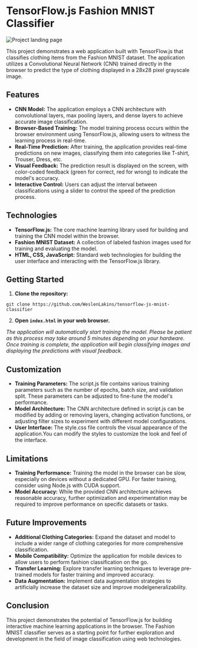# TensorFlow.js Fashion MNIST Classifier

![Project landing page](https://onedrive.live.com/embed?resid=4B1C8510CEF67D18%219601&authkey=%21ACVjqT_iZ3x21Ek&width=1917&height=1028)

This project demonstrates a web application built with TensorFlow.js that classifies clothing items from the Fashion MNIST dataset. The application utilizes a Convolutional Neural Network (CNN) trained directly in the browser to predict the type of clothing displayed in a 28x28 pixel grayscale image.

## Features

- **CNN Model:** The application employs a CNN architecture with convolutional layers, max pooling layers, and dense layers to achieve accurate image classification.
- **Browser-Based Training:** The model training process occurs within the browser environment using TensorFlow.js, allowing users to witness the learning process in real-time.
- **Real-Time Prediction:** After training, the application provides real-time predictions on new images, classifying them into categories like T-shirt, Trouser, Dress, etc.
- **Visual Feedback:** The prediction result is displayed on the screen, with color-coded feedback (green for correct, red for wrong) to indicate the model's accuracy.
- **Interactive Control:** Users can adjust the interval between classifications using a slider to control the speed of the prediction process.

## Technologies

- **TensorFlow.js:** The core machine learning library used for building and training the CNN model within the browser.
- **Fashion MNIST Dataset:** A collection of labeled fashion images used for training and evaluating the model.
- **HTML, CSS, JavaScript:** Standard web technologies for building the user interface and interacting with the TensorFlow.js library.

## Getting Started

1. **Clone the repository:** 

`git clone https://github.com/WeslenLakins/tensorflow-js-mnist-classifier`

2. **Open `index.html` in your web browser.**

*The application will automatically start training the model. Please be patient as this process may take around 5 minutes depending on your hardware. Once training is complete, the application will begin classifying images and displaying the predictions with visual feedback.*

## Customization

- **Training Parameters:** The script.js file contains various training parameters such as the number of epochs, batch size, and validation split. These parameters can be adjusted to fine-tune the model's performance.
- **Model Architecture:** The CNN architecture defined in script.js can be modified by adding or removing layers, changing activation functions, or adjusting filter sizes to experiment with different model configurations.
- **User Interface:** The style.css file controls the visual appearance of the application.You can modify the styles to customize the look and feel of the interface.

## Limitations

- **Training Performance:** Training the model in the browser can be slow, especially on devices without a dedicated GPU. For faster training, consider using Node.js with CUDA support.
- **Model Accuracy:** While the provided CNN architecture achieves reasonable accuracy, further optimization and experimentation may be required to improve performance on specific datasets or tasks.

## Future Improvements

- **Additional Clothing Categories:** Expand the dataset and model to include a wider range of clothing categories for more comprehensive classification.
- **Mobile Compatibility:** Optimize the application for mobile devices to allow users to perform fashion classification on the go.
- **Transfer Learning:** Explore transfer learning techniques to leverage pre-trained models for faster training and improved accuracy.
- **Data Augmentation:** Implement data augmentation strategies to artificially increase the dataset size and improve modelgeneralizability.

## Conclusion

This project demonstrates the potential of TensorFlow.js for building interactive machine learning applications in the browser. The Fashion MNIST classifier serves as a starting point for further exploration and development in the field of image classification using web technologies.
